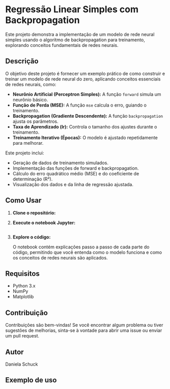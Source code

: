 # Regressão Linear Simples com Backpropagation

Este projeto demonstra a implementação de um modelo de rede neural simples usando o algoritmo de backpropagation para treinamento, explorando conceitos fundamentais de redes neurais.

## Descrição

O objetivo deste projeto é fornecer um exemplo prático de como construir e treinar um modelo de rede neural do zero, aplicando conceitos essenciais de redes neurais, como:

* **Neurônio Artificial (Perceptron Simples):** A função `forward` simula um neurônio básico.
* **Função de Perda (MSE):** A função `mse` calcula o erro, guiando o treinamento.
* **Backpropagation (Gradiente Descendente):** A função `backpropagation` ajusta os parâmetros.
* **Taxa de Aprendizado (lr):** Controla o tamanho dos ajustes durante o treinamento.
* **Treinamento Iterativo (Épocas):** O modelo é ajustado repetidamente para melhorar.

Este projeto inclui:

* Geração de dados de treinamento simulados.
* Implementação das funções de forward e backpropagation.
* Cálculo do erro quadrático médio (MSE) e do coeficiente de determinação (R²).
* Visualização dos dados e da linha de regressão ajustada.

## Como Usar

1.  **Clone o repositório:**

  

2.  **Execute o notebook Jupyter:**

    ```

3.  **Explore o código:**

    O notebook contém explicações passo a passo de cada parte do código, permitindo que você entenda como o modelo funciona e como os conceitos de redes neurais são aplicados.

## Requisitos

* Python 3.x
* NumPy
* Matplotlib

## Contribuição

Contribuições são bem-vindas! Se você encontrar algum problema ou tiver sugestões de melhorias, sinta-se à vontade para abrir uma issue ou enviar um pull request.



## Autor

Daniela Schuck


## Exemplo de uso


